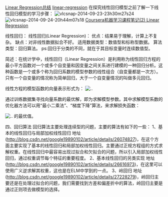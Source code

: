 [Linear Regression总结](http://blog.csdn.net/dongtingzhizi/article/details/16884215)
[linear-regression](http://muxuezi.github.io/posts/2-linear-regression.html)
在探究线性回归模型之前了解一下线性回归模型的学习步骤：
![vlcsnap-2014-09-23-23h30m27s24](http://dataaspirant.files.wordpress.com/2014/09/vlcsnap-2014-09-23-23h30m27s241.png?w=1000)
![vlcsnap-2014-09-24-20h44m07s18](http://dataaspirant.files.wordpress.com/2014/09/vlcsnap-2014-09-24-20h44m07s18.png?w=1000)
[Coursera机器学习课程笔记(2) Linear Regression](http://blog.csdn.net/yew1eb/article/details/48213355)  

线性回归：
线性回归(Linear Regression)：
优点：结果易于理解，计算上不复杂。
缺点：对非线性数据拟合不好。
适用数据类型：数值型和标称型数据。
算法类型：回归算法。
ps:回归于分类的不同，就在于其目标变量时连续数值型。

简述：在统计学中，线性回归（Linear Regression）是利用称为线性回归方程的最小平方函数对一个或多个自变量和因变量之间关系进行建模的一种回归分析。这种函数是一个或多个称为回归系数的模型参数的线性组合（自变量都是一次方）。只有一个自变量的情况称为简单回归，大于一个自变量情况的叫做多元回归。

线性方程的模型函数的向量表示形式为：
![..](http://jbcdn2.b0.upaiyun.com/2014/08/89047e4648479810179898af1a338ef9.png)
 

通过训练数据集寻找向量系数的最优解，即为求解模型参数。其中求解模型系数的优化器方法可以用“最小二乘法”、“梯度下降”算法，来求解损失函数：

![..](http://jbcdn2.b0.upaiyun.com/2014/08/4d81c350617b27715a75da2c9a09a118.png)
的最优值。

四、回归算法
    回归算法主要处理连续型的问题，主要的算法有如下的一些：
1、基本的线性回归与局部加权线性回归
    地址(http://blog.csdn.net/google19890102/article/details/26074827)，在这个方面主要实现了基本的线性回归和局部加权线性回归。主要通过正规方程组的方式求解权重。在线性回归中最容易出现过拟合和欠拟合的问题，所以引入局部加权线性回归，通过权重调节每个特征的重要程度。
2、基本线性回归的另类实现
    地址(http://blog.csdn.net/google19890102/article/details/26616973)，在这里可以使用广义逆求解其权重，这也是在ELM中学到的一点。
3、岭回归
    地址(http://blog.csdn.net/google19890102/article/details/27228279)，岭回归主要还是在处理过拟合的问题，我们需要找到方差和偏差折中的算法，岭回归主要是通过正则项去做模型的选择。